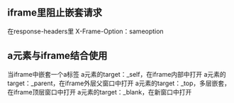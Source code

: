 ## iframe里阻止嵌套请求
在response-headers里
X-Frame-Option：sameoption

## a元素与iframe结合使用
当iframe中嵌套一个a标签
a元素的target：_self，在iframe内部中打开
a元素的target：_parent，在iframe外层父窗口中打开
a元素的target：_top，多层嵌套，在iframe顶层窗口中打开
a元素的target：_blank，在新窗口中打开